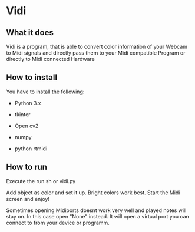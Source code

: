 # Vidi
## What it does
Vidi is a program, that is able to convert color information of your Webcam to Midi signals and directly pass them to your Midi compatible Program or directly to Midi connected Hardware

## How to install
You have to install the following:

  - Python 3.x

  - tkinter

  - Open cv2

  - numpy

  - python rtmidi


## How to run
Execute the run.sh or vidi.py

Add object as color and set it up. Bright colors work best. Start the Midi screen and enjoy!

Sometimes opening Midiports doesnt work very well and played notes will stay on. In this case open "None" instead. It will open a virtual port you can connect to from your device or programm.
